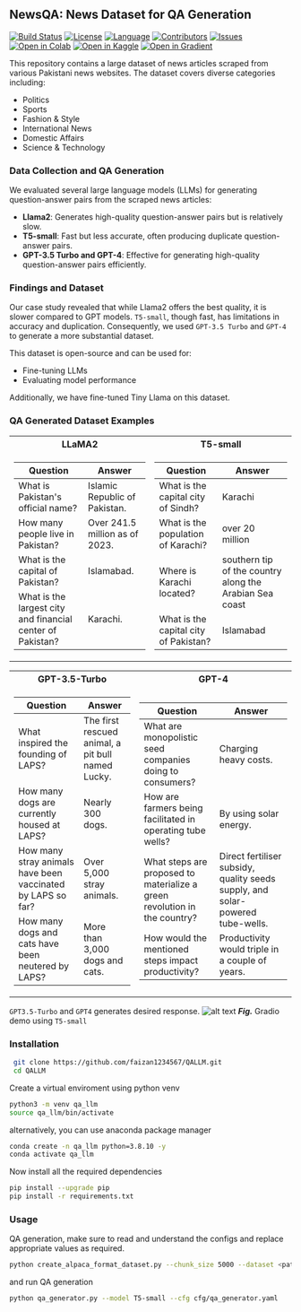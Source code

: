 ## NewsQA: News Dataset for QA Generation
[![Build Status](https://img.shields.io/github/actions/workflow/status/faizan1234567/QALLM/build.yml)](https://github.com/faizan1234567/QALLM/actions)
[![License](https://img.shields.io/github/license/faizan1234567/QALLM)](https://github.com/faizan1234567/QALLM/blob/main/LICENSE)
[![Language](https://img.shields.io/github/languages/top/faizan1234567/QALLM)](https://github.com/faizan1234567/QALLM)
[![Contributors](https://img.shields.io/github/contributors/faizan1234567/QALLM)](https://github.com/faizan1234567/QALLM/graphs/contributors)
[![Issues](https://img.shields.io/github/issues/faizan1234567/QALLM)](https://github.com/faizan1234567/QALLM/issues)
[![Open in Colab](https://colab.research.google.com/assets/colab-badge.svg)](https://colab.research.google.com/github/faizan1234567/QALLM/blob/main/notebooks/qa_generation/qa_generation.ipynb)
[![Open in Kaggle](https://kaggle.com/static/images/open-in-kaggle.svg)](https://kaggle.com/kernels/welcome?src=https://github.com/faizan1234567/QALLM/blob/main/notebooks/qa_generation/qa_generation.ipynb)
[![Open in Gradient](https://assets.paperspace.io/img/gradient-badge.svg)](https://console.paperspace.com/github/faizan1234567/QALLM/blob/main/notebooks/qa_generation/qa_generation.ipynb)



This repository contains a large dataset of news articles scraped from various Pakistani news websites. The dataset covers diverse categories including:

- Politics
- Sports
- Fashion & Style
- International News
- Domestic Affairs
- Science & Technology

### Data Collection and QA Generation

We evaluated several large language models (LLMs) for generating question-answer pairs from the scraped news articles:

- **Llama2**: Generates high-quality question-answer pairs but is relatively slow.
- **T5-small**: Fast but less accurate, often producing duplicate question-answer pairs.
- **GPT-3.5 Turbo and GPT-4**: Effective for generating high-quality question-answer pairs efficiently.

### Findings and Dataset

Our case study revealed that while Llama2 offers the best quality, it is slower compared to GPT models. ```T5-small```, though fast, has limitations in accuracy and duplication. Consequently, we used ```GPT-3.5 Turbo``` and ```GPT-4``` to generate a more substantial dataset.

This dataset is open-source and can be used for:

- Fine-tuning LLMs
- Evaluating model performance

Additionally, we have fine-tuned Tiny Llama on this dataset.

### QA Generated Dataset Examples

<table>
<tr><th>LLaMA2</th><th>T5-small</th></tr>
<tr><td>

| Question                                                 | Answer                                  |
|----------------------------------------------------------|-----------------------------------------|
| What is Pakistan's official name?                        | Islamic Republic of Pakistan.           |
| How many people live in Pakistan?                        | Over 241.5 million as of 2023.          |
| What is the capital of Pakistan?                         | Islamabad.                              |
| What is the largest city and financial center of Pakistan? | Karachi.                                |

</td><td>

| Question                                                 | Answer                                  |
|----------------------------------------------------------|-----------------------------------------|
| What is the capital city of Sindh?                       | Karachi                                 |
| What is the population of Karachi?                       | over 20 million                         |
| Where is Karachi located?                                | southern tip of the country along the Arabian Sea coast |
| What is the capital city of Pakistan?                    | Islamabad                               |

</td></tr>
</table>


<table>
<tr><th>GPT-3.5-Turbo</th><th>GPT-4</th></tr>
<tr><td>

| Question                                          | Answer                                          |
|---------------------------------------------------|-------------------------------------------------|
| What inspired the founding of LAPS?               | The first rescued animal, a pit bull named Lucky.|
| How many dogs are currently housed at LAPS?       | Nearly 300 dogs.                                |
| How many stray animals have been vaccinated by LAPS so far?| Over 5,000 stray animals.                    |
| How many dogs and cats have been neutered by LAPS?| More than 3,000 dogs and cats.                  |

</td><td>

| Question                                          | Answer                                          |
|---------------------------------------------------|-------------------------------------------------|
| What are monopolistic seed companies doing to consumers? | Charging heavy costs.                       |
| How are farmers being facilitated in operating tube wells? | By using solar energy.                     |
| What steps are proposed to materialize a green revolution in the country?| Direct fertiliser subsidy, quality seeds supply, and solar-powered tube-wells. |
| How would the mentioned steps impact productivity?| Productivity would triple in a couple of years. |

</td></tr>
</table>



```GPT3.5-Turbo``` and ```GPT4``` generates desired response. 
![alt text](https://github.com/faizan1234567/QALLM/blob/main/images/gradio_demo.PNG)
***Fig.*** Gradio demo using ```T5-small```

### Installation

```bash
 git clone https://github.com/faizan1234567/QALLM.git
 cd QALLM
```

Create  a virtual enviroment using python venv
```bash
python3 -m venv qa_llm
source qa_llm/bin/activate
```
alternatively, you can use anaconda package manager
```bash
conda create -n qa_llm python=3.8.10 -y
conda activate qa_llm
```

Now install all the required dependencies
```bash
pip install --upgrade pip
pip install -r requirements.txt
```

### Usage
QA generation, make sure to read and understand the configs and replace appropriate values as required.
```bash
python create_alpaca_format_dataset.py --chunk_size 5000 --dataset <path>
```
and run QA generation 
```bash
python qa_generator.py --model T5-small --cfg cfg/qa_generator.yaml
```